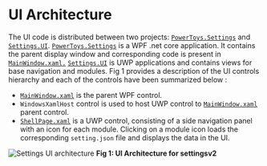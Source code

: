 # UI Architecture

 The UI code is distributed between two projects: [`PowerToys.Settings`](/src/core/PowerToys.Settings) and [`Settings.UI`](/src/core/Settings.UI.Library). [`PowerToys.Settings`](/src/core/PowerToys.Settings) is a WPF .net core application. It contains the parent display window and corresponding code is present in [`MainWindow.xaml.`](/src/core/PowerToys.Settings/MainWindow.xaml) [`Settings.UI`](/src/core/Settings.UI.Library) is UWP applications and contains views for base navigation and modules. Fig 1 provides a description of the UI controls hierarchy and each of the controls have been summarized below : 
- [`MainWindow.xaml`](/src/core/PowerToys.Settings/MainWindow.xaml) is the parent WPF control.
- `WindowsXamlHost` control is used to host UWP control to [`MainWindow.xaml`](/src/core/PowerToys.Settings/MainWindow.xaml)  parent control.
- [`ShellPage.xaml`](/src/core/Settings.UI/Views/ShellPage.xaml) is a UWP control, consisting of a side navigation panel with an icon for each module. Clicking on a module icon loads the corresponding `setting.json` file and displays the data in the UI.

![Settings UI architecture](/doc/images/settingsv2/ui-architecture.png)
**Fig 1: UI Architecture for settingsv2**

